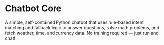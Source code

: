 # Chatbot Core

A simple, self-contained Python chatbot that uses rule-based intent matching and fallback logic to answer questions, solve math problems, and fetch weather, time, and currency data. No training required — just run and chat!
